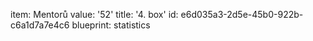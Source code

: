 item: Mentorů
value: '52'
title: '4. box'
id: e6d035a3-2d5e-45b0-922b-c6a1d7a7e4c6
blueprint: statistics

